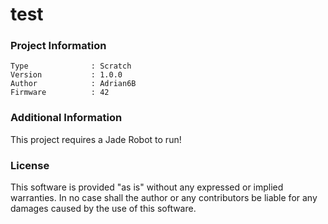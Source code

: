 test
================



### Project Information
```
Type              : Scratch
Version           : 1.0.0
Author            : Adrian6B
Firmware          : 42
```

### Additional Information
This project requires a Jade Robot to run!

### License
This software is provided "as is" without any expressed or implied warranties.  In no case shall the author or any contributors be liable for any damages caused by the use of this software.

